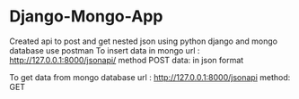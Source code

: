 # Django-Mongo-App
Created api to post and get nested json using python django and mongo database
use postman 
To insert data in mongo 
url : http://127.0.0.1:8000/jsonapi/ 
method POST
data: in json format

To get data from mongo database
url : http://127.0.0.1:8000/jsonapi
method: GET
